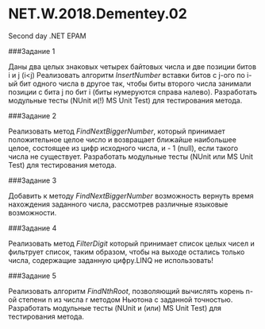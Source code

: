 # NET.W.2018.Dementey.02
Second day .NET EPAM

###Задание 1

Даны два целых знаковых четырех байтовых числа и две позиции битов i и j (i<j)  Реализовать алгоритм *InsertNumber* вставки битов с j-ого по i-ый бит одного числа в другое так, чтобы биты второго числа занимали позиции с бита j по бит i (биты нумеруются справа налево). Разработать модульные тесты (NUnit и(!) MS Unit Test) для тестирования метода.

###Задание 2

Реализовать метод *FindNextBiggerNumber*, который принимает положительное целое число и возвращает ближайше наибольшее целое, состоящее из цифр исходного числа, и - 1 (null), если такого числа не существует. Разработать модульные тесты (NUnit или MS Unit Test) для тестирования метода.

###Задание 3

Добавить к методу *FindNextBiggerNumber* возможность вернуть время нахождения заданного числа, рассмотрев различные языковые возможности. 

###Задание 4

Реализовать метод *FilterDigit* который принимает список целых чисел и фильтрует список, таким образом, чтобы на выходе остались только числа, содержащие заданную цифру.LINQ не использовать!

###Задание 5

Реализовать алгоритм *FindNthRoot*, позволяющий вычислять корень n-ой степени n из числа r методом Ньютона с заданной точностью. Разработать модульные тесты (NUnit и (или) MS Unit Test) для тестирования метода.
